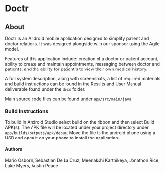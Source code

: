 # Doctr

## About

Doctr is an Android mobile application designed to simplify patient and doctor relations. It was designed alongside with our sponsor using the Agile model.

Features of this application include: creation of a doctor or patient account, ability to create and maintain appointments, messaging between doctor and patients, and the ability for patient's to view their own medical history.

A full system description, along with screenshots, a list of required materials and build instructions can be found in the Results and User Manual deliverable found under the ```docs``` folder.

Main source code files can be found under `app/src/main/java`.

### Build Instructions

To build in Android Studio select build on the ribbon and then select Build APK(s). The APK file will be
located under your project directory under ```app/builds/outputs/apk/debug```. Move the file to the android
phone using a USB and open it on your phone to install the application.


#### Authors
Mario Osborn, Sebastian De La Cruz, Meenakshi Karthikeya, Jonathon Rice, Luke Myers, Austin Peace
